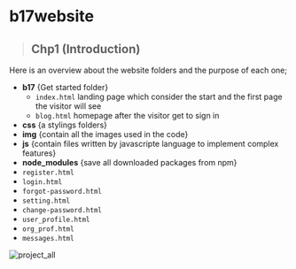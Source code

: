 # b17website
> ## Chp1 (Introduction)
 Here is an overview about the website folders and the purpose of each one;
   - **b17** {Get started folder}
     - `index.html`  landing page which consider the start and the first page the visitor will see
     - `blog.html`  homepage after the visitor get to sign in 
   - **css** {a stylings folders}
   - **img**  {contain all the images used in the code}
   - **js**  {contain files written by javascripte language to implement complex features}
   - **node_modules**  {save all downloaded packages from npm}
   - `register.html`
   - `login.html`
   - `forgot-password.html`
   - `setting.html`
   - `change-password.html`
   - `user_profile.html`
   - `org_prof.html`
   - `messages.html`

  ![project_all](https://user-images.githubusercontent.com/100317841/170894084-433713e6-cbbd-4645-8a34-1899772f0ad7.png)
